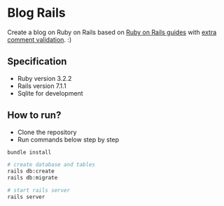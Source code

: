 # Blog Rails

Create a blog on Ruby on Rails based on [Ruby on Rails guides](https://guides.rubyonrails.org/getting_started.html) with [extra comment validation](https://discuss.rubyonrails.org/t/railsguides-getting-started-with-rails-add-comment-validation/83406/3). :)

## Specification

- Ruby version 3.2.2
- Rails version 7.1.1
- Sqlite for development

## How to run?

- Clone the repository
- Run commands below step by step
```bash
bundle install

# create database and tables
rails db:create
rails db:migrate

# start rails server
rails server
```